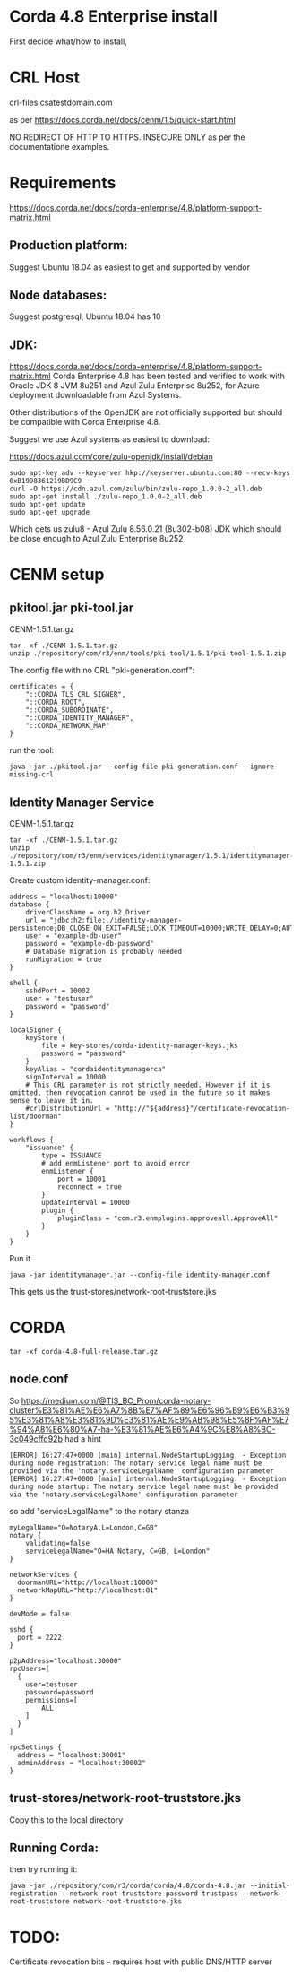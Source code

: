 # Corda 4.8 Enterprise install

First decide what/how to install, 

# CRL Host

crl-files.csatestdomain.com

as per https://docs.corda.net/docs/cenm/1.5/quick-start.html

NO REDIRECT OF HTTP TO HTTPS. INSECURE ONLY as per the documentatione examples.

# Requirements

https://docs.corda.net/docs/corda-enterprise/4.8/platform-support-matrix.html

## Production platform:
Suggest Ubuntu 18.04 as easiest to get and supported by vendor

## Node databases:
Suggest postgresql, Ubuntu 18.04  has 10

## JDK:
https://docs.corda.net/docs/corda-enterprise/4.8/platform-support-matrix.html
Corda Enterprise 4.8 has been tested and verified to work with Oracle JDK 8 JVM 8u251 and Azul Zulu Enterprise 8u252, for Azure deployment downloadable from Azul Systems.

Other distributions of the OpenJDK are not officially supported but should be compatible with Corda Enterprise 4.8.

Suggest we use Azul systems as easiest to download:

https://docs.azul.com/core/zulu-openjdk/install/debian

```
sudo apt-key adv --keyserver hkp://keyserver.ubuntu.com:80 --recv-keys 0xB1998361219BD9C9
curl -O https://cdn.azul.com/zulu/bin/zulu-repo_1.0.0-2_all.deb
sudo apt-get install ./zulu-repo_1.0.0-2_all.deb
sudo apt-get update
sudo apt-get upgrade
```

Which gets us zulu8 - Azul Zulu 8.56.0.21 (8u302-b08) JDK which should be close enough to Azul Zulu Enterprise 8u252

# CENM setup

## pkitool.jar pki-tool.jar

CENM-1.5.1.tar.gz

```
tar -xf ./CENM-1.5.1.tar.gz
unzip ./repository/com/r3/enm/tools/pki-tool/1.5.1/pki-tool-1.5.1.zip
```

The config file with no CRL "pki-generation.conf":

```
certificates = {
    "::CORDA_TLS_CRL_SIGNER",
    "::CORDA_ROOT",
    "::CORDA_SUBORDINATE",
    "::CORDA_IDENTITY_MANAGER",
    "::CORDA_NETWORK_MAP"
}
```
run the tool:

```
java -jar ./pkitool.jar --config-file pki-generation.conf --ignore-missing-crl
```

## Identity Manager Service

CENM-1.5.1.tar.gz

```
tar -xf ./CENM-1.5.1.tar.gz
unzip ./repository/com/r3/enm/services/identitymanager/1.5.1/identitymanager-1.5.1.zip
```

Create custom identity-manager.conf:

```
address = "localhost:10000" 
database { 
    driverClassName = org.h2.Driver 
    url = "jdbc:h2:file:./identity-manager-persistence;DB_CLOSE_ON_EXIT=FALSE;LOCK_TIMEOUT=10000;WRITE_DELAY=0;AUTO_SERVER_PORT=0" 
    user = "example-db-user" 
    password = "example-db-password" 
    # Database migration is probably needed
    runMigration = true
} 

shell { 
    sshdPort = 10002 
    user = "testuser" 
    password = "password" 
} 

localSigner { 
    keyStore { 
        file = key-stores/corda-identity-manager-keys.jks 
        password = "password" 
    } 
    keyAlias = "cordaidentitymanagerca" 
    signInterval = 10000 
    # This CRL parameter is not strictly needed. However if it is omitted, then revocation cannot be used in the future so it makes sense to leave it in. 
    #crlDistributionUrl = "http://"${address}"/certificate-revocation-list/doorman" 
} 

workflows { 
    "issuance" { 
        type = ISSUANCE 
        # add enmListener port to avoid error
        enmListener { 
            port = 10001 
            reconnect = true 
        } 
        updateInterval = 10000 
        plugin { 
            pluginClass = "com.r3.enmplugins.approveall.ApproveAll" 
        } 
    } 
} 

```

Run it

```
java -jar identitymanager.jar --config-file identity-manager.conf
```

This gets us the trust-stores/network-root-truststore.jks

# CORDA

```
tar -xf corda-4.8-full-release.tar.gz
```

## node.conf

So https://medium.com/@TIS_BC_Prom/corda-notary-cluster%E3%81%AE%E6%A7%8B%E7%AF%89%E6%96%B9%E6%B3%95%E3%81%A8%E3%81%9D%E3%81%AE%E9%AB%98%E5%8F%AF%E7%94%A8%E6%80%A7-ha-%E3%81%AE%E6%A4%9C%E8%A8%BC-3c049cffd92b had a hint

```
[ERROR] 16:27:47+0000 [main] internal.NodeStartupLogging. - Exception during node registration: The notary service legal name must be provided via the 'notary.serviceLegalName' configuration parameter                [ERROR] 16:27:47+0000 [main] internal.NodeStartupLogging. - Exception during node startup: The notary service legal name must be provided via the 'notary.serviceLegalName' configuration parameter 
```

so add "serviceLegalName" to the notary stanza

```
myLegalName="O=NotaryA,L=London,C=GB"
notary {
    validating=false
    serviceLegalName="O=HA Notary, C=GB, L=London"
}

networkServices {
  doormanURL="http://localhost:10000"
  networkMapURL="http://localhost:81"
}

devMode = false

sshd {
  port = 2222
}

p2pAddress="localhost:30000"
rpcUsers=[
  {
    user=testuser
    password=password
    permissions=[
        ALL
    ]
  }
]

rpcSettings {
  address = "localhost:30001"
  adminAddress = "localhost:30002"
}
```

## trust-stores/network-root-truststore.jks

Copy this to the local directory

## Running Corda:

then try running it:

```
java -jar ./repository/com/r3/corda/corda/4.8/corda-4.8.jar --initial-registration --network-root-truststore-password trustpass --network-root-truststore network-root-truststore.jks
```


# TODO:

Certificate revocation bits - requires host with public DNS/HTTP server
